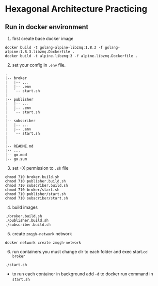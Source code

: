 # Hexagonal Architecture Practicing

## Run in docker environment
1. first create base docker image
```
docker build -t golang-alpine-libzmq:1.8.3 -f golang-alpine:1.8.3.libzmq.Dockerfile .
docker build -t alpine.libzmq:3 -f alpine.libzmq.Dockerfile .
```
2. set your config in `.env` file.
```
.
|-- broker
|   |-- ...
|   |-- .env
|   `-- start.sh
|
|-- publisher
|   |-- ...
|   |-- .env
|   `-- start.sh
|
|-- subscriber
|   |-- ...
|   |-- .env
|   `-- start.sh
|
|
|-- README.md
|-- ...
|-- go.mod
|-- go.sum
```
3. set +X permission to `.sh` file
```
chmod 710 broker.build.sh
chmod 710 publisher.build.sh
chmod 710 subscriber.build.sh
chmod 710 broker/start.sh
chmod 710 publisher/start.sh
chmod 710 subscriber/start.sh
```
4. build images
```
./broker.build.sh
./publisher.build.sh
./subscriber.build.sh
```
5. create `zmqgh-network` network
```
docker network create zmqgh-network
```

6. run containers.you must change dir to each folder and exec start.`cd broker`
```
./start.sh
```
- to run each container in background add `-d` to docker run command in `start.sh`
